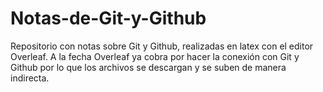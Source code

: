 # Notas-de-Git-y-Github
Repositorio con notas sobre Git y Github, realizadas en latex con el editor Overleaf. A la fecha Overleaf ya cobra por hacer la conexión con Git y Github por lo que los archivos se descargan y se suben de manera indirecta.
